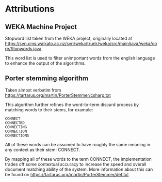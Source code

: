 Attributions
============

WEKA Machine Project
--------------------
Stopword list taken from the WEKA project, originally located at https://svn.cms.waikato.ac.nz/svn/weka/trunk/weka/src/main/java/weka/core/Stopwords.java

This word list is used to filter unimportant words from the english language to enhance the output of the algorithms.

Porter stemming algorithm
-------------------------
Taken almost verbatim from https://tartarus.org/martin/PorterStemmer/csharp.txt

This algorithm further refines the word-to-term discard process by matching words to their stems, for example:

````
CONNECT
CONNECTED
CONNECTING
CONNECTION
CONNECTIONS
````

All of these words can be assumed to have roughly the same meaning in any context as their stem: CONNECT.


By mapping all of these words to the term CONNECT, the implementation trades off some contextual accuracy to increase the speed and overall document matching ability of the system.
More information about this can be found on https://tartarus.org/martin/PorterStemmer/def.txt
